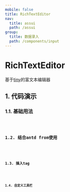 ```yaml
---
mobile: false
title: RichTextEditor
nav:
  title: assui
  path: /assui
group:
  title: 数据录入
  path: /components/input
---
```

# RichTextEditor
基于[tiny](https://www.tiny.cloud/)的富文本编辑器

##  1. 代码演示
### 1.1. 基础用法

<code hideActions='["CSB", "EXTERNAL"]' src="./demo/index.tsx" />


### 1.2. 结合antd from使用
<code hideActions='["CSB", "EXTERNAL"]' src="./demo/Form.jsx" />


### 1.3. 插入tag
<code hideActions='["CSB", "EXTERNAL"]' src="./demo/InsertTag.tsx" />

### 1.4. 自定义工具栏
<code hideActions='["CSB", "EXTERNAL"]' src="./demo/SelfSetToolbar.tsx" />

<API></API>

